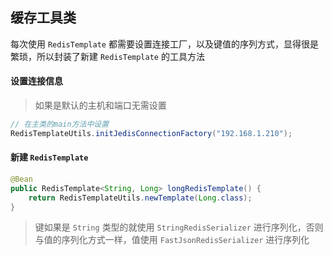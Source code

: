 ## 缓存工具类

每次使用 `RedisTemplate` 都需要设置连接工厂，以及键值的序列方式，显得很是繁琐，所以封装了新建 `RedisTemplate` 的工具方法

#### 设置连接信息

> 如果是默认的主机和端口无需设置

``` java
// 在主类的main方法中设置
RedisTemplateUtils.initJedisConnectionFactory("192.168.1.210");
```

#### 新建 `RedisTemplate`

``` java
@Bean
public RedisTemplate<String, Long> longRedisTemplate() {
    return RedisTemplateUtils.newTemplate(Long.class);
}
```

> 键如果是 `String` 类型的就使用 `StringRedisSerializer` 进行序列化，否则与值的序列化方式一样，值使用 `FastJsonRedisSerializer` 进行序列化
